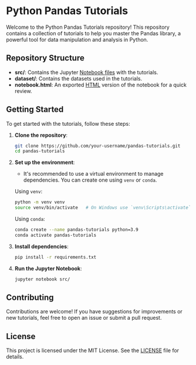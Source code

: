 # Python Pandas Tutorials

Welcome to the Python Pandas Tutorials repository! This repository contains a collection of tutorials to help you master the Pandas library, a powerful tool for data manipulation and analysis in Python.

## Repository Structure

- **src/**: Contains the Jupyter [Notebook files](/src/Pandas_Tutorial.ipynb) with the tutorials.
- **dataset/**: Contains the datasets used in the tutorials.
- **notebook.html**: An exported [HTML](Pandas_Tutorial.html) version of the notebook for a quick review.

## Getting Started

To get started with the tutorials, follow these steps:

1. **Clone the repository**:
    ```bash
    git clone https://github.com/your-username/pandas-tutorials.git
    cd pandas-tutorials
    ```

2. **Set up the environment**:
    - It's recommended to use a virtual environment to manage dependencies. You can create one using `venv` or `conda`.

    Using `venv`:
    ```bash
    python -m venv venv
    source venv/bin/activate   # On Windows use `venv\Scripts\activate`
    ```

    Using `conda`:
    ```bash
    conda create --name pandas-tutorials python=3.9
    conda activate pandas-tutorials
    ```

3. **Install dependencies**:
    ```bash
    pip install -r requirements.txt
    ```

4. **Run the Jupyter Notebook**:
    ```bash
    jupyter notebook src/
    ```

## Contributing

Contributions are welcome! If you have suggestions for improvements or new tutorials, feel free to open an issue or submit a pull request.

## License

This project is licensed under the MIT License. See the [LICENSE](LICENSE) file for details.
